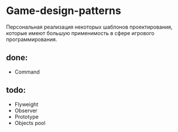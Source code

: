 # Game-design-patterns
Персональная реализация некоторых шаблонов проектирования, которые имеют большую применимость в сфере игрового программирования.

## done:
  - Command
  
## todo:
  - Flyweight
  - Observer
  - Prototype
  - Objects pool

